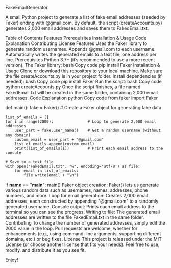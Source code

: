 FakeEmailGenerator

A small Python project to generate a list of fake email addresses (seeded by Faker) ending with @gmail.com. By default, the script (createAccounts.py) generates 2,000 email addresses and saves them to FakedEmail.txt.

Table of Contents
Features
Prerequisites
Installation & Usage
Code Explanation
Contributing
License
Features
Uses the Faker library to generate random usernames.
Appends @gmail.com to each username.
Automatically writes the generated emails to a text file, one address per line.
Prerequisites
Python 3.7+ (it’s recommended to use a more recent version).
The Faker library:
bash
Copy code
pip install Faker
Installation & Usage
Clone or download this repository to your local machine.
Make sure the file createAccounts.py is in your project folder.
Install dependencies (if needed):
bash
Copy code
pip install Faker
Run the script:
bash
Copy code
python createAccounts.py
Once the script finishes, a file named FakedEmail.txt will be created in the same folder, containing 2,000 email addresses.
Code Explanation
python
Copy code
from faker import Faker

def main():
    fake = Faker()                       # Create a Faker object for generating fake data

    list_of_emails = []
    for i in range(2000):               # Loop to generate 2,000 email addresses
        user_part = fake.user_name()    # Get a random username (without any domain)
        custom_email = user_part + "@gmail.com"
        list_of_emails.append(custom_email)
        print(list_of_emails[i])        # Print each email address to the console

    # Save to a text file
    with open("FakedEmail.txt", "w", encoding='utf-8') as file:
        for email in list_of_emails:
            file.write(email + "\n")

if __name__ == "__main__":
    main()
Faker object creation: Faker() lets us generate various random data such as usernames, names, addresses, phone numbers, and more.
Loop for email generation: Creates 2,000 email addresses, each constructed by appending "@gmail.com" to a randomly generated username.
Console output: Prints each email address to the terminal so you can see the progress.
Writing to file: The generated email addresses are written to the file FakedEmail.txt in the same folder.
Contributing
To change the number of generated addresses, simply edit the 2000 value in the loop.
Pull requests are welcome, whether for enhancements (e.g., using command-line arguments, supporting different domains, etc.) or bug fixes.
License
This project is released under the MIT License (or choose another license that fits your needs). Feel free to use, modify, and distribute it as you see fit.

Enjoy!
